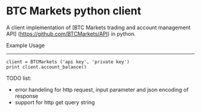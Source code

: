 BTC Markets python client
=================

A client implementation of [BTC Markets trading and account management API] (https://github.com/BTCMarkets/API) in python.


Example Usage

-----

```
client = BTCMarkets ('api key', 'private key') 
print client.account_balance()
```

TODO list:
* error handeling for http request, input parameter and json encoding of response
* support for http get query string
 


